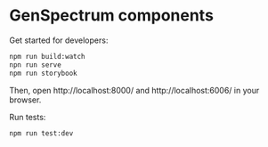 # GenSpectrum components

Get started for developers:

```bash
npm run build:watch
npn run serve
npm run storybook
```

Then, open http://localhost:8000/ and http://localhost:6006/ in your browser.

Run tests:

```bash
npm run test:dev
```
